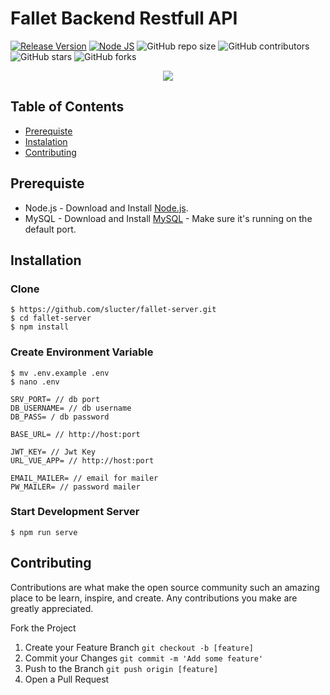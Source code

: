 # Fallet Backend Restfull API

[![Release Version](https://img.shields.io/badge/release-v.1.0-blue)](https://github.com/slucter/fallet-server/releases/tag/1.0) [![Node JS](https://img.shields.io/badge/Dependencies-Express%20JS-green)](https://nodejs.org/en/)
![GitHub repo size](https://img.shields.io/github/repo-size/slucter/fallet-server)
![GitHub contributors](https://img.shields.io/github/contributors/slucter/fallet-server)
![GitHub stars](https://img.shields.io/github/stars/slucter/fallet-server?style=social)
![GitHub forks](https://img.shields.io/github/forks/slucter/fallet-server?style=social)

<p align="center">
  <a href="https://nodejs.org/">
    <img src="https://cdn-images-1.medium.com/max/871/1*d2zLEjERsrs1Rzk_95QU9A.png">
  </a>
</p>

## Table of Contents
- [Prerequiste](#prerequiste)
- [Instalation](#installation)
- [Contributing](#contributing)

## Prerequiste
- Node.js - Download and Install [Node.js](https://nodejs.org/en/).
- MySQL - Download and Install [MySQL](https://www.mysql.com/downloads/) - Make sure it's running on the default port.

## Installation
### Clone
```
$ https://github.com/slucter/fallet-server.git
$ cd fallet-server
$ npm install
```

### Create Environment Variable
```
$ mv .env.example .env
$ nano .env
```

```
SRV_PORT= // db port
DB_USERNAME= // db username
DB_PASS= / db password

BASE_URL= // http://host:port

JWT_KEY= // Jwt Key
URL_VUE_APP= // http://host:port

EMAIL_MAILER= // email for mailer
PW_MAILER= // password mailer
```

### Start Development Server
```
$ npm run serve
```

## Contributing

Contributions are what make the open source community such an amazing place to be learn, inspire, and create. Any contributions you make are greatly appreciated.

Fork the Project
1. Create your Feature Branch  ```git checkout -b [feature]```
2. Commit your Changes ```git commit -m 'Add some feature'```
3. Push to the Branch ```git push origin [feature]```
4. Open a Pull Request
